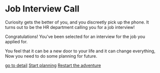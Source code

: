 # Job Interview Call

Curiosity gets the better of you, and you discreetly pick up the phone. It turns out to be the HR department calling you for a job interview!

Congratulations! You've been selected for an interview for the job you applied for.

You feel that it can be a new door to your life and it can change everything, Now you need to do some planning for future.

[go to detail](detail.md)
[Start planning](futurePlans.md)
[Restart the adventure](intro.md)

